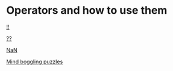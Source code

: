 # Operators and how to use them

[!!](double-not.md)

[??](double-qmark.md)

[NaN](nan.md)

[Mind boggling puzzles](mind-boggling-puzzles.md)